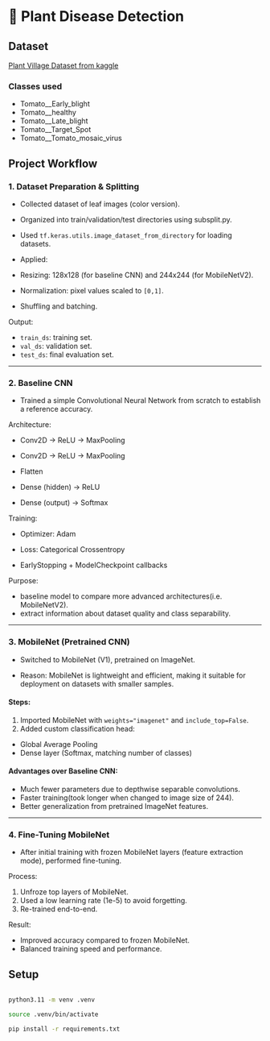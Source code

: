 # 🌿 Plant Disease Detection

## Dataset

[Plant Village Dataset from kaggle](https://www.kaggle.com/datasets/abdallahalidev/plantvillage-dataset)

### Classes used

- Tomato__Early_blight
- Tomato__healthy
- Tomato__Late_blight
- Tomato__Target_Spot
- Tomato__Tomato_mosaic_virus


##  Project Workflow



### 1. Dataset Preparation & Splitting

- Collected dataset of leaf images (color version).

- Organized into train/validation/test directories using subsplit.py.

- Used `tf.keras.utils.image_dataset_from_directory` for loading datasets.

- Applied:

- Resizing: 128x128 (for baseline CNN) and 244x244 (for MobileNetV2).
- Normalization: pixel values scaled to `[0,1]`.
- Shuffling and batching.



Output:

- `train_ds`: training set.
- `val_ds`: validation set.
- `test_ds`: final evaluation set.



---



### 2. Baseline CNN

- Trained a simple Convolutional Neural Network from scratch to establish a reference accuracy.



Architecture:

- Conv2D → ReLU → MaxPooling
- Conv2D → ReLU → MaxPooling

- Flatten

- Dense (hidden) → ReLU
- Dense (output) → Softmax



Training:

- Optimizer: Adam

- Loss: Categorical Crossentropy

- EarlyStopping + ModelCheckpoint callbacks



Purpose:

-  baseline model to compare more advanced architectures(i.e. MobileNetV2).
- extract information about dataset quality and class separability.



---



### 3. MobileNet (Pretrained CNN)

- Switched to MobileNet (V1), pretrained on ImageNet.

- Reason: MobileNet is lightweight and efficient, making it suitable for deployment on datasets with smaller samples.



#### Steps:

1. Imported MobileNet with `weights="imagenet"` and `include_top=False`.
2. Added custom classification head:
- Global Average Pooling
- Dense layer (Softmax, matching number of classes)



#### Advantages over Baseline CNN:

- Much fewer parameters due to depthwise separable convolutions.
- Faster training(took longer when changed to image size of 244).
- Better generalization from pretrained ImageNet features.



---



### 4. Fine-Tuning MobileNet

- After initial training with frozen MobileNet layers (feature extraction mode), performed fine-tuning.



Process:

1. Unfroze top layers of MobileNet.
2. Used a low learning rate (1e-5) to avoid forgetting.
3. Re-trained end-to-end.



Result:

- Improved accuracy compared to frozen MobileNet.
- Balanced training speed and performance.


## Setup

```bash

python3.11 -m venv .venv

source .venv/bin/activate

pip install -r requirements.txt

```
